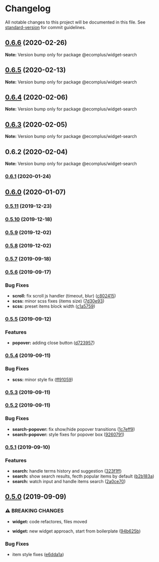 # Changelog

All notable changes to this project will be documented in this file. See [standard-version](https://github.com/conventional-changelog/standard-version) for commit guidelines.

## [0.6.6](https://github.com/ecomplus/storefront/compare/@ecomplus/widget-search@0.6.5...@ecomplus/widget-search@0.6.6) (2020-02-26)

**Note:** Version bump only for package @ecomplus/widget-search





## [0.6.5](https://github.com/ecomplus/storefront/compare/@ecomplus/widget-search@0.6.4...@ecomplus/widget-search@0.6.5) (2020-02-13)

**Note:** Version bump only for package @ecomplus/widget-search





## [0.6.4](https://github.com/ecomclub/storefront/compare/@ecomplus/widget-search@0.6.3...@ecomplus/widget-search@0.6.4) (2020-02-06)

**Note:** Version bump only for package @ecomplus/widget-search





## [0.6.3](https://github.com/ecomclub/storefront/compare/@ecomplus/widget-search@0.6.2...@ecomplus/widget-search@0.6.3) (2020-02-05)

**Note:** Version bump only for package @ecomplus/widget-search





## 0.6.2 (2020-02-04)

**Note:** Version bump only for package @ecomplus/widget-search

### [0.6.1](https://github.com/ecomclub/widget-search/compare/v0.6.0...v0.6.1) (2020-01-24)

## [0.6.0](https://github.com/ecomclub/widget-search/compare/v0.5.11...v0.6.0) (2020-01-07)

### [0.5.11](https://github.com/ecomclub/widget-search/compare/v0.5.10...v0.5.11) (2019-12-23)

### [0.5.10](https://github.com/ecomclub/widget-search/compare/v0.5.9...v0.5.10) (2019-12-18)

### [0.5.9](https://github.com/ecomclub/widget-search/compare/v0.5.8...v0.5.9) (2019-12-02)

### [0.5.8](https://github.com/ecomclub/widget-search/compare/v0.5.7...v0.5.8) (2019-12-02)

### [0.5.7](https://github.com/ecomclub/widget-search/compare/v0.5.6...v0.5.7) (2019-09-18)

### [0.5.6](https://github.com/ecomclub/widget-search/compare/v0.5.5...v0.5.6) (2019-09-17)


### Bug Fixes

* **scroll:** fix scroll js handler (timeout, blur) ([c802415](https://github.com/ecomclub/widget-search/commit/c802415))
* **scss:** minor scss fixes (items size) ([7d30e93](https://github.com/ecomclub/widget-search/commit/7d30e93))
* **scss:** preset items block width ([c1a5759](https://github.com/ecomclub/widget-search/commit/c1a5759))

### [0.5.5](https://github.com/ecomclub/widget-search/compare/v0.5.4...v0.5.5) (2019-09-12)


### Features

* **popover:** adding close button ([d723957](https://github.com/ecomclub/widget-search/commit/d723957))

### [0.5.4](https://github.com/ecomclub/widget-search/compare/v0.5.3...v0.5.4) (2019-09-11)


### Bug Fixes

* **scss:** minor style fix ([ff91059](https://github.com/ecomclub/widget-search/commit/ff91059))

### [0.5.3](https://github.com/ecomclub/widget-search/compare/v0.5.2...v0.5.3) (2019-09-11)

### [0.5.2](https://github.com/ecomclub/widget-search/compare/v0.5.1...v0.5.2) (2019-09-11)


### Bug Fixes

* **search-popover:** fix show/hide popover transitions ([1c7eff9](https://github.com/ecomclub/widget-search/commit/1c7eff9))
* **search-popover:** style fixes for popover box ([9260791](https://github.com/ecomclub/widget-search/commit/9260791))

### [0.5.1](https://github.com/ecomclub/widget-search/compare/v0.5.0...v0.5.1) (2019-09-10)


### Features

* **search:** handle terms history and suggestion ([323f1ff](https://github.com/ecomclub/widget-search/commit/323f1ff))
* **search:** show search results, fecth popular items by default ([b2b183a](https://github.com/ecomclub/widget-search/commit/b2b183a))
* **search:** watch input and handle items search ([2a0ce70](https://github.com/ecomclub/widget-search/commit/2a0ce70))

## [0.5.0](https://github.com/ecomclub/widget-search/compare/v0.4.3...v0.5.0) (2019-09-09)


### ⚠ BREAKING CHANGES

* **widget:** code refactores, files moved

* **widget:** new widget approach, start from boilerplate ([94b625b](https://github.com/ecomclub/widget-search/commit/94b625b))


### Bug Fixes

* item style fixes ([e6dda1a](https://github.com/ecomclub/widget-search/commit/e6dda1a))
